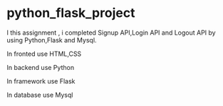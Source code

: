 # python_flask_project

I this assignment , i completed Signup API,Login API and Logout API by using Python,Flask and Mysql.

 In fronted use HTML,CSS
 
 In backend use Python
 
 In framework use Flask
 
 In database use Mysql
